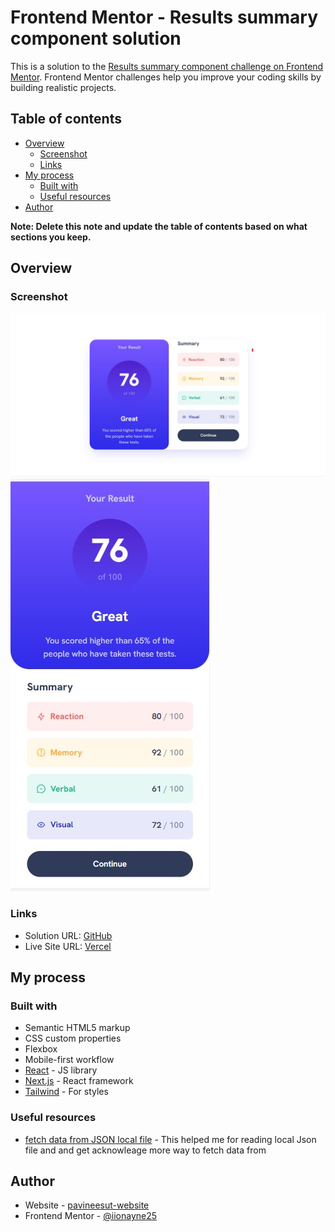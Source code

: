 # Frontend Mentor - Results summary component solution

This is a solution to the [Results summary component challenge on Frontend Mentor](https://www.frontendmentor.io/challenges/results-summary-component-CE_K6s0maV). Frontend Mentor challenges help you improve your coding skills by building realistic projects. 

## Table of contents

- [Overview](#overview)
  - [Screenshot](#screenshot)
  - [Links](#links)
- [My process](#my-process)
  - [Built with](#built-with)
  - [Useful resources](#useful-resources)
- [Author](#author)


**Note: Delete this note and update the table of contents based on what sections you keep.**

## Overview

### Screenshot

![Desktop](./public/assets/screenshot/screenshotDesktopView.jpg)
![Mobile](./public/assets/screenshot/screenshotMobileView.jpg)

### Links

- Solution URL: [GitHub](https://github.com/iionayne25/resultSummaryComponent)
- Live Site URL: [Vercel](https://result-summary-component-mu-three.vercel.app/)

## My process

### Built with

- Semantic HTML5 markup
- CSS custom properties
- Flexbox
- Mobile-first workflow
- [React](https://reactjs.org/) - JS library
- [Next.js](https://nextjs.org/) - React framework
- [Tailwind](https://tailwindcss.com/) - For styles



### Useful resources

- [fetch data from JSON local file](https://dev.to/this-is-learning/reading-local-json-data-with-nextjs-part-5-59le) - This helped me for reading local Json file and  and get acknowleage more way to fetch data from


## Author

- Website - [pavineesut-website](pavineesut-website.vercel.app)
- Frontend Mentor - [@iionayne25](https://www.frontendmentor.io/profile/iionayne25)


